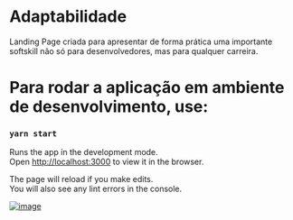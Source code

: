 # Adaptabilidade

Landing Page criada para apresentar de forma prática uma importante softskill não só para desenvolvedores, mas para qualquer carreira.

# Para rodar a aplicação em ambiente de desenvolvimento, use:

### `yarn start`

Runs the app in the development mode.\
Open [http://localhost:3000](http://localhost:3000) to view it in the browser.

The page will reload if you make edits.\
You will also see any lint errors in the console.

[![image](https://www.linkpicture.com/q/siteimg.png)](https://www.linkpicture.com/view.php?img=LPic5fb7b8e8b75e6129748647)

